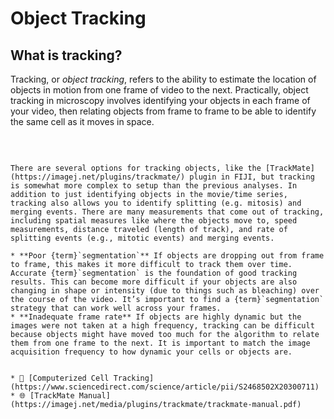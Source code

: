 # Object Tracking

## What is tracking?
Tracking, or _object tracking_, refers to the ability to estimate the location of objects in motion from one frame of video to the next. Practically, object tracking in microscopy involves identifying your objects in each frame of your video, then relating objects from frame to frame to be able to identify the same cell as it moves in space.

<br>

```{dropdown} 📏 How do I measure it?

There are several options for tracking objects, like the [TrackMate](https://imagej.net/plugins/trackmate/) plugin in FIJI, but tracking is somewhat more complex to setup than the previous analyses. In addition to just identifying objects in the movie/time series, tracking also allows you to identify splitting (e.g. mitosis) and merging events. There are many measurements that come out of tracking, including spatial measures like where the objects move to, speed measurements, distance traveled (length of track), and rate of splitting events (e.g., mitotic events) and merging events.

```

````{dropdown} <span style="color: red">⚠️</span> Where can things go wrong?
* **Poor {term}`segmentation`** If objects are dropping out from frame to frame, this makes it more difficult to track them over time. Accurate {term}`segmentation` is the foundation of good tracking results. This can become more difficult if your objects are also changing in shape or intensity (due to things such as bleaching) over the course of the video. It’s important to find a {term}`segmentation` strategy that can work well across your frames.
* **Inadequate frame rate** If objects are highly dynamic but the images were not taken at a high frequency, tracking can be difficult because objects might have moved too much for the algorithm to relate them from one frame to the next. It is important to match the image acquisition frequency to how dynamic your cells or objects are.

````

```{dropdown} 📚🤷‍♀️ Where can I learn more?

* 📄 [Computerized Cell Tracking](https://www.sciencedirect.com/science/article/pii/S2468502X20300711)
* 🌐 [TrackMate Manual](https://imagej.net/media/plugins/trackmate/trackmate-manual.pdf)
```
